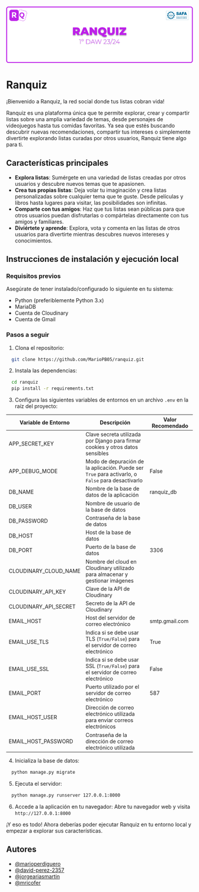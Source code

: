 ![Ranquiz Logo](./static/assets/media/ilustrations/github_banner.png)

# Ranquiz

¡Bienvenido a Ranquiz, la red social donde tus listas cobran vida!

Ranquiz es una plataforma única que te permite explorar, crear y compartir listas sobre una amplia variedad de temas, desde personajes de videojuegos hasta tus comidas favoritas. Ya sea que estés buscando descubrir nuevas recomendaciones, compartir tus intereses o simplemente divertirte explorando listas curadas por otros usuarios, Ranquiz tiene algo para ti.

## Características principales
- **Explora listas**: Sumérgete en una variedad de listas creadas por otros usuarios y descubre nuevos temas que te apasionen.
- **Crea tus propias listas**: Deja volar tu imaginación y crea listas personalizadas sobre cualquier tema que te guste. Desde películas y libros hasta lugares para visitar, las posibilidades son infinitas.
- **Comparte con tus amigos**: Haz que tus listas sean públicas para que otros usuarios puedan disfrutarlas o compártelas directamente con tus amigos y familiares.
- **Diviértete y aprende**: Explora, vota y comenta en las listas de otros usuarios para divertirte mientras descubres nuevos intereses y conocimientos.

## Instrucciones de instalación y ejecución local

### Requisitos previos
Asegúrate de tener instalado/configurado lo siguiente en tu sistema:
- Python (preferiblemente Python 3.x)
- MariaDB
- Cuenta de Cloudinary
- Cuenta de Gmail

### Pasos a seguir
1. Clona el repositorio:
```bash
  git clone https://github.com/MarioPB05/ranquiz.git
```

2. Instala las dependencias:
```bash
  cd ranquiz
  pip install -r requirements.txt
```

3. Configura las siguientes variables de entornos en un archivo `.env` en la raíz del proyecto:

| Variable de Entorno   | Descripción                                                                                       | Valor Recomendado |
|-----------------------|---------------------------------------------------------------------------------------------------|-------------------|
| APP_SECRET_KEY        | Clave secreta utilizada por Django para firmar cookies y otros datos sensibles                    |                   |
| APP_DEBUG_MODE        | Modo de depuración de la aplicación. Puede ser `True` para activarlo, o `False` para desactivarlo | False             |
| DB_NAME               | Nombre de la base de datos de la aplicación                                                       | ranquiz_db        |
| DB_USER               | Nombre de usuario de la base de datos                                                             |                   |
| DB_PASSWORD           | Contraseña de la base de datos                                                                    |                   |
| DB_HOST               | Host de la base de datos                                                                          |                   |
| DB_PORT               | Puerto de la base de datos                                                                        | 3306              |
| CLOUDINARY_CLOUD_NAME | Nombre del cloud en Cloudinary utilizado para almacenar y gestionar imágenes                      |                   |
| CLOUDINARY_API_KEY    | Clave de la API de Cloudinary                                                                     |                   |
| CLOUDINARY_API_SECRET | Secreto de la API de Cloudinary                                                                   |                   |
| EMAIL_HOST            | Host del servidor de correo electrónico                                                           | smtp.gmail.com    |
| EMAIL_USE_TLS         | Indica si se debe usar TLS (`True/False`) para el servidor de correo electrónico                  | True              |
| EMAIL_USE_SSL         | Indica si se debe usar SSL (`True/False`) para el servidor de correo electrónico                  | False             |
| EMAIL_PORT            | Puerto utilizado por el servidor de correo electrónico                                            | 587               |
| EMAIL_HOST_USER       | Dirección de correo electrónico utilizada para enviar correos electrónicos                        |                   |
| EMAIL_HOST_PASSWORD   | Contraseña de la dirección de correo electrónico utilizada                                        |                   |

4. Inicializa la base de datos:
```bash
  python manage.py migrate
```

5. Ejecuta el servidor:
```bash
  python manage.py runserver 127.0.0.1:8000
```

6. Accede a la aplicación en tu navegador:
Abre tu navegador web y visita `http://127.0.0.1:8000`

¡Y eso es todo! Ahora deberías poder ejecutar Ranquiz en tu entorno local y empezar a explorar sus características.

## Autores
- [@marioperdiguero](https://github.com/marioperdiguero)
- [@david-perez-2357](https://github.com/david-perez-2357)
- [@jorgeariasmartin](https://github.com/jorgeariasmartin)
- [@mricofer](https://github.com/mricofer)

